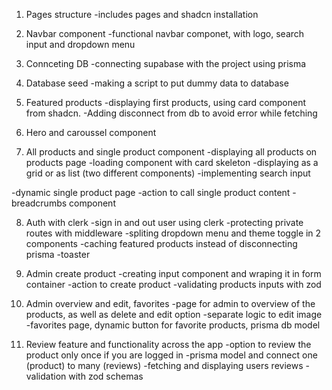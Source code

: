 1. Pages structure
-includes pages and shadcn installation

2. Navbar component
-functional navbar componet, with logo, search input and dropdown menu

3. Connceting DB
-connecting supabase with the project using prisma

4. Database seed
-making a script to put dummy data to database

5. Featured products
-displaying first products, using card component from shadcn. 
-Adding disconnect from db to avoid error while fetching

6. Hero and caroussel component

7. All products and single product component
-displaying all products on products page
-loading component with card skeleton
-displaying as a grid or as list (two different components)
-implementing search input

-dynamic single product page
-action to call single product content
-breadcrumbs component

8. Auth with clerk
-sign in and out user using clerk
-protecting private routes with middleware
-spliting dropdown menu and theme toggle in 2 components
-caching featured products instead of disconnecting prisma
-toaster

9. Admin create product
-creating input component and wraping it in form container
-action to create product
-validating products inputs with zod

10. Admin overview and edit, favorites
-page for admin to overview of the products, as well as delete and edit option
-separate logic to edit image
-favorites page, dynamic button for favorite products, prisma db model

11. Review feature and functionality across the app
-option to review the product only once if you are logged in
-prisma model and connect one (product) to many (reviews)
-fetching and displaying users reviews
-validation with zod schemas